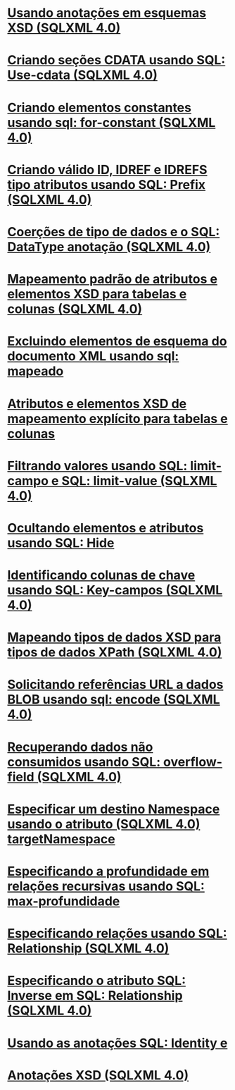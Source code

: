 # [Usando anotações em esquemas XSD (SQLXML 4.0)](using-annotations-in-xsd-schemas-sqlxml-4-0.md)

# [Criando seções CDATA usando SQL: Use-cdata (SQLXML 4.0)](creating-cdata-sections-using-sql-use-cdata-sqlxml-4-0.md)
# [Criando elementos constantes usando sql: for-constant (SQLXML 4.0)](creating-constant-elements-using-sql-is-constant-sqlxml-4-0.md)
# [Criando válido ID, IDREF e IDREFS tipo atributos usando SQL: Prefix (SQLXML 4.0)](creating-valid-id-idref-and-idrefs-type-attributes-using-sql-prefix-sqlxml-4-0.md)
# [Coerções de tipo de dados e o SQL: DataType anotação (SQLXML 4.0)](data-type-coercions-and-the-sql-datatype-annotation-sqlxml-4-0.md)
# [Mapeamento padrão de atributos e elementos XSD para tabelas e colunas (SQLXML 4.0)](default-mapping-of-xsd-elements-and-attributes-to-tables-and-columns-sqlxml-4-0.md)
# [Excluindo elementos de esquema do documento XML usando sql: mapeado](excluding-schema-elements-from-the-xml-document-using-sql-mapped.md)
# [Atributos e elementos XSD de mapeamento explícito para tabelas e colunas](explicit-mapping-xsd-elements-and-attributes-to-tables-and-columns.md)
# [Filtrando valores usando SQL: limit-campo e SQL: limit-value (SQLXML 4.0)](filtering-values-using-sql-limit-field-and-sql-limit-value-sqlxml-4-0.md)
# [Ocultando elementos e atributos usando SQL: Hide](hiding-elements-and-attributes-by-using-sql-hide.md)
# [Identificando colunas de chave usando SQL: Key-campos (SQLXML 4.0)](identifying-key-columns-using-sql-key-fields-sqlxml-4-0.md)
# [Mapeando tipos de dados XSD para tipos de dados XPath (SQLXML 4.0)](mapping-xsd-data-types-to-xpath-data-types-sqlxml-4-0.md)
# [Solicitando referências URL a dados BLOB usando sql: encode (SQLXML 4.0)](requesting-url-references-to-blob-data-using-sql-encode-sqlxml-4-0.md)
# [Recuperando dados não consumidos usando SQL: overflow-field (SQLXML 4.0)](retrieving-unconsumed-data-using-the-sql-overflow-field-sqlxml-4-0.md)
# [Especificar um destino Namespace usando o atributo (SQLXML 4.0) targetNamespace](specifying-a-target-namespace-using-the-targetnamespace-attribute-sqlxml-4-0.md)
# [Especificando a profundidade em relações recursivas usando SQL: max-profundidade](specifying-depth-in-recursive-relationships-by-using-sql-max-depth.md)
# [Especificando relações usando SQL: Relationship (SQLXML 4.0)](specifying-relationships-using-sql-relationship-sqlxml-4-0.md)
# [Especificando o atributo SQL: Inverse em SQL: Relationship (SQLXML 4.0)](specifying-the-sql-inverse-attribute-on-sql-relationship-sqlxml-4-0.md)
# [Usando as anotações SQL: Identity e](using-the-sql-identity-and-sql-guid-annotations.md)
# [Anotações XSD (SQLXML 4.0)](xsd-annotations-sqlxml-4-0.md)
